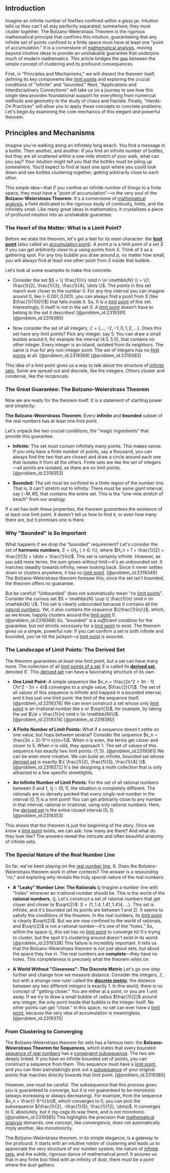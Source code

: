 ## Introduction
Imagine an infinite number of fireflies confined within a glass jar. Intuition tells us they can't all stay perfectly separated; somewhere, they must cluster together. The Bolzano-Weierstrass Theorem is the rigorous mathematical principle that confirms this intuition, guaranteeing that any infinite set of points confined to a finite space must have at least one "point of accumulation." It is a cornerstone of [mathematical analysis](@article_id:139170), moving beyond intuitive ideas to provide an unshakable guarantee that underpins much of modern mathematics. This article bridges the gap between the simple concept of clustering and its profound consequences.

First, in "Principles and Mechanisms," we will dissect the theorem itself, defining its key components like [limit points](@article_id:140414) and exploring the crucial conditions of "infinite" and "bounded." Next, "Applications and Interdisciplinary Connections" will take us on a journey to see how this single idea provides foundational support for everything from numerical methods and geometry to the study of chaos and fractals. Finally, "Hands-On Practices" will allow you to apply these concepts to concrete problems. Let's begin by examining the core mechanics of this elegant and powerful theorem.

## Principles and Mechanisms

Imagine you're walking along an infinitely long beach. You find a message in a bottle. Then another, and another. If you find an infinite number of bottles, but they are all scattered within a one-mile stretch of your walk, what can you say? Your intuition might tell you that the bottles must be piling up somewhere. You’d expect to find at least one spot where you could look down and see bottles clustering together, getting arbitrarily close to each other.

This simple idea—that if you confine an infinite number of things to a finite space, they must have a "point of accumulation"—is the very soul of the **Bolzano-Weierstrass Theorem**. It's a cornerstone of [mathematical analysis](@article_id:139170), a field dedicated to the rigorous study of continuity, limits, and the infinitely small. Like many great ideas in mathematics, it crystallizes a piece of profound intuition into an unshakable guarantee.

### The Heart of the Matter: What is a Limit Point?

Before we state the theorem, let's get a feel for its main character: the **[limit point](@article_id:135778)** (also called an [accumulation point](@article_id:147335)). A point $p$ is a limit point of a set $S$ if you can get *arbitrarily close* to $p$ using points from $S$. Think of it as a gathering spot. For any tiny bubble you draw around $p$, no matter how small, you will always find at least one other point from $S$ inside that bubble.

Let’s look at some examples to make this concrete.
- Consider the set $S = \{ \frac{1}{n} \mid n \in \mathbb{N} \} = \{1, \frac{1}{2}, \frac{1}{3}, \frac{1}{4}, \dots \}$. The points in this set march ever closer to the number 0. For any tiny interval you can imagine around 0, like $( -0.001, 0.001)$, you can always find a point from $S$ (like $\frac{1}{1001}$) that falls inside it. So, $0$ is a [limit point](@article_id:135778) of this set. Interestingly, $0$ itself is not in the set $S$. A [limit point](@article_id:135778) doesn't have to belong to the set it describes! [@problem_id:2319391] [@problem_id:2319380]

- Now consider the set of all integers, $\mathbb{Z} = \{\dots, -2, -1, 0, 1, 2, \dots\}$. Does this set have any limit points? Pick any integer, say 5. You can draw a small bubble around it, for example the interval $(4.5, 5.5)$, that contains no *other* integer. Every integer is an island, isolated from its neighbors. The same is true for any non-integer point. The set of integers has no [limit points](@article_id:140414) at all. [@problem_id:2319368] [@problem_id:2319383]

This idea of a limit point gives us a way to talk about the structure of [infinite sets](@article_id:136669). Some are spread out and discrete, like the integers. Others cluster and condense, like the reciprocals.

### The Great Guarantee: The Bolzano-Weierstrass Theorem

Now we are ready for the theorem itself. It is a statement of startling power and simplicity:

**The Bolzano-Weierstrass Theorem:** Every **infinite** and **bounded** subset of the real numbers has at least one limit point.

Let's unpack the two crucial conditions, the "magic ingredients" that provide this guarantee.
- **Infinite:** The set must contain infinitely many points. This makes sense. If you only have a finite number of points, say a thousand, you can always find the two that are closest and draw a circle around each one that isolates it from all the others. Finite sets are like the set of integers—all points are isolated, so there are no limit points. [@problem_id:2319353]

- **Bounded:** The set must be confined to a finite region of the number line. That is, it can't stretch out to infinity. There must be some giant interval, say $[-M, M]$, that contains the entire set. This is the "one-mile stretch of beach" from our analogy.

If a set has both these properties, the theorem *guarantees* the existence of at least one limit point. It doesn't tell us how to find it, or even how many there are, but it promises one is there.

### Why "Bounded" is So Important

What happens if we drop the "bounded" requirement? Let's consider the set of **harmonic numbers**, $S = \{H_n \mid n \in \mathbb{N} \}$, where $H_n = 1 + \frac{1}{2} + \frac{1}{3} + \dots + \frac{1}{n}$. This set is certainly infinite. However, as you add more terms, the sum grows without limit—it's an unbounded set. It marches steadily towards infinity, never looking back. Since it never settles down or clusters anywhere, it has no [limit point](@article_id:135778). [@problem_id:2319349] The Bolzano-Weierstrass theorem foresaw this; since the set isn't bounded, the theorem offers no guarantee.

But be careful! "Unbounded" does not automatically mean "no [limit points](@article_id:140414)". Consider the curious set $S = \mathbb{N} \cup \{ \frac{1}{n} \mid n \in \mathbb{N} \}$. This set is clearly unbounded because it contains all the [natural numbers](@article_id:635522). Yet, it also contains the sequence $\{\frac{1}{n}\}$, which, as we know, happily clusters around the [limit point](@article_id:135778) 0. [@problem_id:2319368] So, "bounded" is a *sufficient* condition for the guarantee, but not strictly *necessary* for a [limit point](@article_id:135778) to exist. The theorem gives us a simple, powerful rule: if you can confirm a set is both infinite and bounded, you've hit the jackpot—a [limit point](@article_id:135778) is assured.

### The Landscape of Limit Points: The Derived Set

The theorem guarantees *at least one* limit point, but a set can have many more. The collection of all [limit points of a set](@article_id:136605) $S$ is called its **[derived set](@article_id:138288)**, denoted $S'$. This [derived set](@article_id:138288) can have a fascinating structure of its own.

- **One Limit Point:** A simple sequence like $x_n = \frac{2n^2 + 3n - 1}{7n^2 - 5n + 4}$ converges to a single value, $\frac{2}{7}$. The set of all values of this sequence is infinite and trapped in a bounded interval, and it has just one limit point: the limit of the sequence itself. [@problem_id:2319378] We can even construct a set whose only [limit point](@article_id:135778) is an irrational number like $e$ or $\sqrt{3}$, for example, by taking the set $\{e + \frac{1}{n} \mid n \in \mathbb{N}\}$. [@problem_id:2319374] [@problem_id:2319380]

- **A Finite Number of Limit Points:** What if a sequence doesn't settle on one value, but hops between several? Consider the sequence $s_n = \frac{3n + 2(-1)^n n}{n+1}$. When $n$ is even, the terms get closer and closer to 5. When $n$ is odd, they approach 1. The set of values of this sequence has exactly two limit points: $\{1, 5\}$. [@problem_id:2319361] We can be even more creative. We can build an infinite, bounded set whose [derived set](@article_id:138288) is exactly $\{ \frac{1}{2}, \frac{1}{3}, \frac{1}{4} \}$. [@problem_id:2319372] It's like designing a moth collection that is only attracted to a few specific streetlights.

- **An Infinite Number of Limit Points:** For the set of all rational numbers between 0 and 1, $\mathbb{Q} \cap (0,1)$, the situation is completely different. The rationals are so densely packed that *every single real number* in the interval $[0,1]$ is a limit point! You can get arbitrarily close to any number in that interval, rational or irrational, using only rational numbers. Here, the [derived set](@article_id:138288) is the entire closed interval $[0,1]$. [@problem_id:2319353]

This shows that the theorem is just the beginning of the story. Once we know a [limit point](@article_id:135778) exists, we can ask: how many are there? And what do they look like? The answers reveal the intricate and often beautiful anatomy of infinite sets.

### The Special Nature of the Real Number Line

So far, we've been playing on the [real number line](@article_id:146792), $\mathbb{R}$. Does the Bolzano-Weierstrass theorem work in other contexts? The answer is a resounding "no," and exploring why reveals the truly special nature of the real numbers.

- **A "Leaky" Number Line: The Rationals $\mathbb{Q}$**
Imagine a number line with "holes" wherever an irrational number should be. This is the world of the **rational numbers**, $\mathbb{Q}$. Let's construct a set of rational numbers that get closer and closer to $\sqrt{2}$: $S = \{1, 1.4, 1.41, 1.414, \dots \}$. This set is infinite, and it's bounded (all its points are between 1 and 2). It seems to satisfy the conditions of the theorem. In the real numbers, its [limit point](@article_id:135778) is clearly $\sqrt{2}$. But we are now confined to the world of rationals, and $\sqrt{2}$ is not a rational number—it's one of the "holes." So, within the space $\mathbb{Q}$, this set has no [limit point](@article_id:135778) to converge to! It's trying to cluster, but the spot it's clustering around doesn't exist in its world. [@problem_id:2319338]
This failure is incredibly important. It tells us that the Bolzano-Weierstrass theorem is not just about sets, but about the space they live in. The real numbers are **complete**—they have no holes. This completeness is precisely what the theorem relies on.

- **A World Without "Closeness": The Discrete Metric**
Let's go one step further and change how we measure distance. Consider the integers, $\mathbb{Z}$, but with a strange new ruler called the **[discrete metric](@article_id:154164)**: the distance between any two different integers is exactly 1. In this world, there is no concept of "getting closer." You are either at a point, or you are 1 unit away. If we try to draw a small bubble of radius $\frac{1}{2}$ around any integer, the only point inside that bubble is the integer itself. No other points can get "close." In this space, no set can ever have a [limit point](@article_id:135778), because the very idea of accumulation is meaningless. [@problem_id:2319370]

### From Clustering to Converging

The Bolzano-Weierstrass theorem for sets has a famous twin: the **Bolzano-Weierstrass Theorem for Sequences**, which states that every bounded [sequence of real numbers](@article_id:140596) has a [convergent subsequence](@article_id:140766). The two are deeply linked. If you have an infinite bounded set of points, you can construct a sequence from them. This sequence must have a [limit point](@article_id:135778), and you can then painstakingly pick out a [subsequence](@article_id:139896) of your original points that marches directly towards that limit point. [@problem_id:2319385]

However, one must be careful. The subsequence that this process gives you is guaranteed to converge, but it is *not* guaranteed to be monotonic (always increasing or always decreasing). For example, from the sequence $x_n = \frac{(-1)^n}{n}$, which converges to 0, you can pick the subsequence $(\frac{1}{2}, -\frac{1}{5}, \frac{1}{12}, \dots)$. It converges to 0, absolutely, but it zig-zags its way there, and is not monotonic. [@problem_id:2319385] This highlights the precision that [mathematical analysis](@article_id:139170) demands; one concept, like convergence, does not automatically imply another, like monotonicity.

The Bolzano-Weierstrass theorem, in its simple elegance, is a gateway to the profound. It starts with an intuitive notion of clustering and leads us to appreciate the very structure of our number system, the nature of [infinite sets](@article_id:136669), and the subtle, rigorous dance of mathematical proof. It assures us that in any finite box filled with an infinity of dust, there must be a point where the dust gathers.